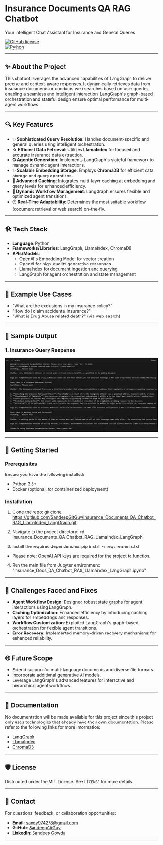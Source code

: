 # Insurance Documents QA RAG Chatbot  
Your Intelligent Chat Assistant for Insurance and General Queries  

[![GitHub license](https://img.shields.io/badge/license-MIT-blue.svg)](LICENSE)  
[![Python](https://img.shields.io/badge/python-3.8%2B-brightgreen.svg)](https://www.python.org/)  

---

## ✨ About the Project  
This chatbot leverages the advanced capabilities of LangGraph to deliver precise and context-aware responses. It dynamically retrieves data from insurance documents or conducts web searches based on user queries, enabling a seamless and intelligent interaction. LangGraph's graph-based orchestration and stateful design ensure optimal performance for multi-agent workflows.

---

## 🔍 Key Features  
- ✨ **Sophisticated Query Resolution**: Handles document-specific and general queries using intelligent orchestration.  
- ☆ **Efficient Data Retrieval**: Utilizes **LlamaIndex** for focused and accurate insurance data extraction.  
- ✪ **Agentic Generation**: Implements LangGraph's stateful framework to manage dynamic agent interactions.  
- ✨ **Scalable Embedding Storage**: Employs **ChromaDB** for efficient data storage and query operations.  
- 🔑 **Advanced Caching**: Integrates multi-layer caching at embedding and query levels for enhanced efficiency.  
- 🔄 **Dynamic Workflow Management**: LangGraph ensures flexible and optimized agent transitions.  
- 🕒 **Real-Time Adaptability**: Determines the most suitable workflow (document retrieval or web search) on-the-fly.

---

## 🛠️ Tech Stack  
- **Language**: Python  
- **Frameworks/Libraries**: LangGraph, LlamaIndex, ChromaDB 
- **APIs/Models**:  
  - OpenAI's Embedding Model for vector creation 
  - OpenAI for high-quality generative responses
  - LlamaIndex for document ingestion and querying
  - LangGraph for agent orchestration and state management

---

## 🧪 Example Use Cases   
- "What are the exclusions in my insurance policy?"  
- "How do I claim accidental insurance?"  
- "What is Drug Abuse related death?" (via web search)

---

## 📸 Sample Output  
### 1. Insurance Query Response  
![Insurance Query Response](Sample%20Code%20Output%20Screenshots/Sample%20Code%20Output%201.png)  
 
---
## 🚀 Getting Started

### Prerequisites
Ensure you have the following installed:
- Python 3.8+
- Docker (optional, for containerized deployment)

### Installation
1. Clone the repo:
git clone https://github.com/SandeepGitGuy/Insurance_Documents_QA_Chatbot_RAG_LlamaIndex_LangGraph.git

2. Navigate to the project directory:
cd Insurance_Documents_QA_Chatbot_RAG_LlamaIndex_LangGraph

3. Install the required dependencies:
pip install -r requirements.txt

- Please note: OpenAI API keys are required for the project to function.

4. Run the main file from Jupyter environment:
"Insurance_Docs_QA_Chatbot_RAG_Llamaindex_LangGraph.ipynb"

---

## 🚂 Challenges Faced and Fixes  
- **Agent Workflow Design**: Designed robust state graphs for agent interactions using LangGraph.  
- **Caching Optimization**: Enhanced efficiency by introducing caching layers for embeddings and responses.  
- **Workflow Customization**: Exploited LangGraph's graph-based orchestration for flexible agent transitions.  
- **Error Recovery**: Implemented memory-driven recovery mechanisms for enhanced reliability.  

---

## 🌐 Future Scope  
- Extend support for multi-language documents and diverse file formats.  
- Incorporate additional generative AI models.  
- Leverage LangGraph's advanced features for interactive and hierarchical agent workflows.

---

## 🔗 Documentation  
No documentation will be made available for this project since this project only uses technologies that already have their own documentation. Please refer to the following links for more information: 
- [LangGraph](https://langchain.com)  
- [LlamaIndex](https://llamaindex.ai/)  
- [ChromaDB](https://docs.trychroma.com/)   

---

## 🛡️ License  
Distributed under the MIT License. See `LICENSE` for more details.  

---

## 💬 Contact  
For questions, feedback, or collaboration opportunities:  
- **Email**: sandy974278@gmail.com  
- **GitHub**: [SandeepGitGuy](https://github.com/SandeepGitGuy)  
- **LinkedIn**: [Sandeep Gowda](https://www.linkedin.com/in/sandeepgowda24a319192)  

---